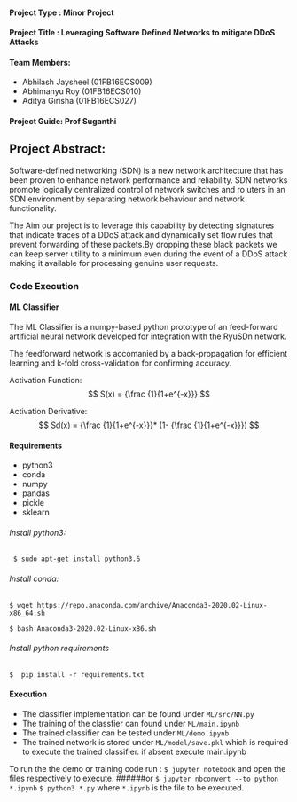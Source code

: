 #### Project Type : Minor Project
#### Project Title : Leveraging Software Defined Networks to mitigate      DDoS Attacks

#### Team Members:
+ Abhilash Jaysheel (01FB16ECS009)
+ Abhimanyu Roy (01FB16ECS010)
+ Aditya Girisha (01FB16ECS027)

#### Project Guide: Prof Suganthi

## Project Abstract:

Software-defined networking (SDN) is a new network architecture that has been proven to enhance network performance and reliability. SDN networks promote logically centralized control of network switches and ro
uters in an SDN environment by separating network behaviour and network functionality.

The Aim our project is to leverage this capability by detecting signatures that indicate traces of a DDoS attack and dynamically set flow rules that prevent forwarding of these packets.By dropping these black packets we can keep server utility to a minimum even during the event of a DDoS attack making it available for processing genuine user requests.

### Code Execution

#### ML Classifier
The ML Classifier is a numpy-based python prototype of an feed-forward artificial neural network developed for integration with the RyuSDn network.

The feedforward network is accomanied by a back-propagation for efficient learning and k-fold cross-validation for confirming accuracy.

Activation Function:
$$ S(x) = {\frac {1}{1+e^{-x}}} $$

Activation Derivative:
$$ Sd(x) = {\frac {1}{1+e^{-x}}}* (1- {\frac {1}{1+e^{-x}}}) $$



#### Requirements
+ python3
+ conda
+ numpy
+ pandas
+ pickle
+ sklearn

###### Install python3:
` $ sudo apt-get install python3.6`

###### Install conda:
`$ wget https://repo.anaconda.com/archive/Anaconda3-2020.02-Linux-x86_64.sh`

`$ bash Anaconda3-2020.02-Linux-x86.sh`
###### Install python requirements
`$  pip install -r requirements.txt`

#### Execution
+ The classifier  implementation can be found under `ML/src/NN.py`
+ The training of the classfier can found under `ML/main.ipynb`
+ The trained classifier can be tested under `ML/demo.ipynb`
+ The trained network is stored under `ML/model/save.pkl` which is required to execute the trained classifier. if absent execute main.ipynb

To run the the demo or training code run :
`$ jupyter notebook` and open the files respectively to execute.
 ######or
`$ jupyter nbconvert --to python *.ipynb`
`$ python3 *.py`
where `*.ipynb` is the file to be executed.
